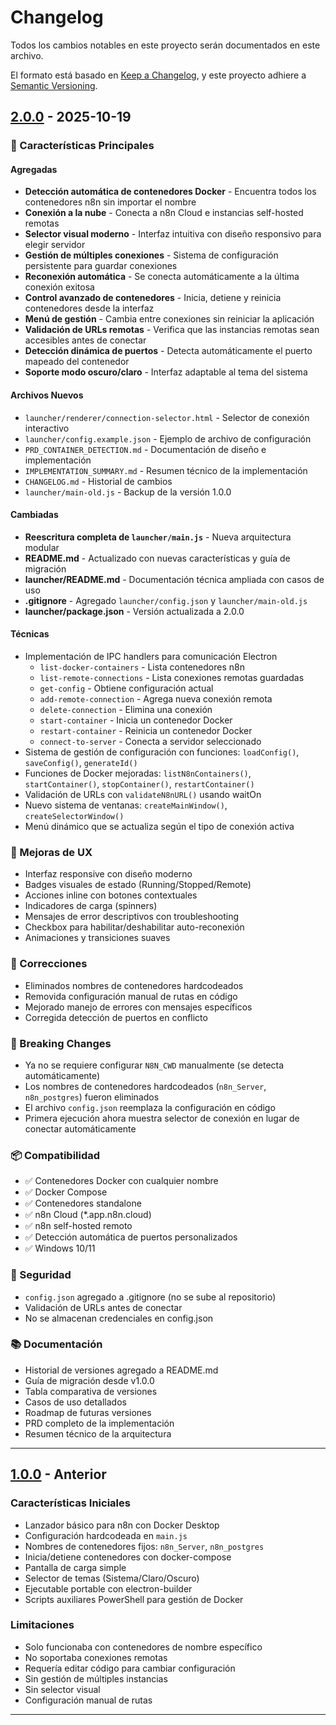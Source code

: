 # Changelog

Todos los cambios notables en este proyecto serán documentados en este archivo.

El formato está basado en [Keep a Changelog](https://keepachangelog.com/es-ES/1.0.0/),
y este proyecto adhiere a [Semantic Versioning](https://semver.org/lang/es/).

## [2.0.0] - 2025-10-19

### 🚀 Características Principales

#### Agregadas
- **Detección automática de contenedores Docker** - Encuentra todos los contenedores n8n sin importar el nombre
- **Conexión a la nube** - Conecta a n8n Cloud e instancias self-hosted remotas
- **Selector visual moderno** - Interfaz intuitiva con diseño responsivo para elegir servidor
- **Gestión de múltiples conexiones** - Sistema de configuración persistente para guardar conexiones
- **Reconexión automática** - Se conecta automáticamente a la última conexión exitosa
- **Control avanzado de contenedores** - Inicia, detiene y reinicia contenedores desde la interfaz
- **Menú de gestión** - Cambia entre conexiones sin reiniciar la aplicación
- **Validación de URLs remotas** - Verifica que las instancias remotas sean accesibles antes de conectar
- **Detección dinámica de puertos** - Detecta automáticamente el puerto mapeado del contenedor
- **Soporte modo oscuro/claro** - Interfaz adaptable al tema del sistema

#### Archivos Nuevos
- `launcher/renderer/connection-selector.html` - Selector de conexión interactivo
- `launcher/config.example.json` - Ejemplo de archivo de configuración
- `PRD_CONTAINER_DETECTION.md` - Documentación de diseño e implementación
- `IMPLEMENTATION_SUMMARY.md` - Resumen técnico de la implementación
- `CHANGELOG.md` - Historial de cambios
- `launcher/main-old.js` - Backup de la versión 1.0.0

#### Cambiadas
- **Reescritura completa de `launcher/main.js`** - Nueva arquitectura modular
- **README.md** - Actualizado con nuevas características y guía de migración
- **launcher/README.md** - Documentación técnica ampliada con casos de uso
- **.gitignore** - Agregado `launcher/config.json` y `launcher/main-old.js`
- **launcher/package.json** - Versión actualizada a 2.0.0

#### Técnicas
- Implementación de IPC handlers para comunicación Electron
  - `list-docker-containers` - Lista contenedores n8n
  - `list-remote-connections` - Lista conexiones remotas guardadas
  - `get-config` - Obtiene configuración actual
  - `add-remote-connection` - Agrega nueva conexión remota
  - `delete-connection` - Elimina una conexión
  - `start-container` - Inicia un contenedor Docker
  - `restart-container` - Reinicia un contenedor Docker
  - `connect-to-server` - Conecta a servidor seleccionado
- Sistema de gestión de configuración con funciones: `loadConfig()`, `saveConfig()`, `generateId()`
- Funciones de Docker mejoradas: `listN8nContainers()`, `startContainer()`, `stopContainer()`, `restartContainer()`
- Validación de URLs con `validateN8nURL()` usando waitOn
- Nuevo sistema de ventanas: `createMainWindow()`, `createSelectorWindow()`
- Menú dinámico que se actualiza según el tipo de conexión activa

### 🔧 Mejoras de UX
- Interfaz responsive con diseño moderno
- Badges visuales de estado (Running/Stopped/Remote)
- Acciones inline con botones contextuales
- Indicadores de carga (spinners)
- Mensajes de error descriptivos con troubleshooting
- Checkbox para habilitar/deshabilitar auto-reconexión
- Animaciones y transiciones suaves

### 🐛 Correcciones
- Eliminados nombres de contenedores hardcodeados
- Removida configuración manual de rutas en código
- Mejorado manejo de errores con mensajes específicos
- Corregida detección de puertos en conflicto

### 🔄 Breaking Changes
- Ya no se requiere configurar `N8N_CWD` manualmente (se detecta automáticamente)
- Los nombres de contenedores hardcodeados (`n8n_Server`, `n8n_postgres`) fueron eliminados
- El archivo `config.json` reemplaza la configuración en código
- Primera ejecución ahora muestra selector de conexión en lugar de conectar automáticamente

### 📦 Compatibilidad
- ✅ Contenedores Docker con cualquier nombre
- ✅ Docker Compose
- ✅ Contenedores standalone
- ✅ n8n Cloud (*.app.n8n.cloud)
- ✅ n8n self-hosted remoto
- ✅ Detección automática de puertos personalizados
- ✅ Windows 10/11

### 🔐 Seguridad
- `config.json` agregado a .gitignore (no se sube al repositorio)
- Validación de URLs antes de conectar
- No se almacenan credenciales en config.json

### 📚 Documentación
- Historial de versiones agregado a README.md
- Guía de migración desde v1.0.0
- Tabla comparativa de versiones
- Casos de uso detallados
- Roadmap de futuras versiones
- PRD completo de la implementación
- Resumen técnico de la arquitectura

---

## [1.0.0] - Anterior

### Características Iniciales
- Lanzador básico para n8n con Docker Desktop
- Configuración hardcodeada en `main.js`
- Nombres de contenedores fijos: `n8n_Server`, `n8n_postgres`
- Inicia/detiene contenedores con docker-compose
- Pantalla de carga simple
- Selector de temas (Sistema/Claro/Oscuro)
- Ejecutable portable con electron-builder
- Scripts auxiliares PowerShell para gestión de Docker

### Limitaciones
- Solo funcionaba con contenedores de nombre específico
- No soportaba conexiones remotas
- Requería editar código para cambiar configuración
- Sin gestión de múltiples instancias
- Sin selector visual
- Configuración manual de rutas

---

[2.0.0]: https://github.com/tu-usuario/App_N8N/releases/tag/v2.0.0
[1.0.0]: https://github.com/tu-usuario/App_N8N/releases/tag/v1.0.0
